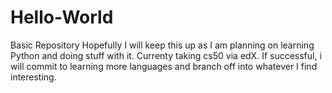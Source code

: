 # Hello-World
Basic Repository
Hopefully I will keep this up as I am planning on learning Python and doing stuff with it. Currenty taking cs50 via edX. If successful, i will commit to learning more languages and branch off into whatever I find interesting.
